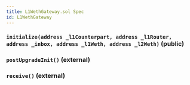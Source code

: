 ```yaml
---
title: L1WethGateway.sol Spec
id: L1WethGateway
---
```


### `initialize(address _l1Counterpart, address _l1Router, address _inbox, address _l1Weth, address _l2Weth)` (public)

### `postUpgradeInit()` (external)

### `receive()` (external)
